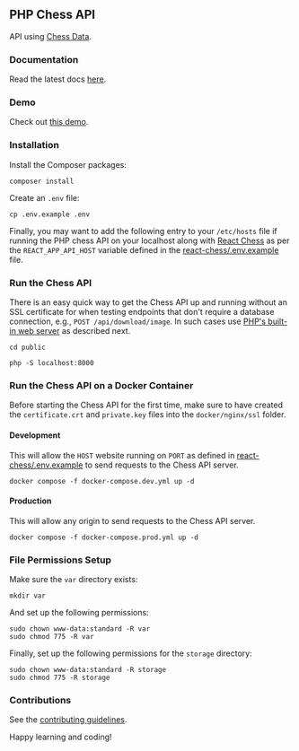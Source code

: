 ## PHP Chess API

API using [Chess Data](https://github.com/chesslablab/chess-data).

### Documentation

Read the latest docs [here](https://chess-api.readthedocs.io/en/latest/).

### Demo

Check out [this demo](https://www.chesslablab.com).

### Installation

Install the Composer packages:
```
composer install
```

Create an `.env` file:

```
cp .env.example .env
```

Finally, you may want to add the following entry to your `/etc/hosts` file if running the PHP chess API on your localhost along with [React Chess](https://github.com/chesslablab/react-chess) as per the `REACT_APP_API_HOST` variable defined in the [react-chess/.env.example](https://github.com/chesslablab/react-chess/blob/master/.env.example) file.

### Run the Chess API

There is an easy quick way to get the Chess API up and running without an SSL certificate for when testing endpoints that don't require a database connection, e.g., `POST /api/download/image`. In such cases use [PHP's built-in web server](https://www.php.net/manual/en/features.commandline.webserver.php) as described next.

```
cd public
```
```
php -S localhost:8000
```

### Run the Chess API on a Docker Container

Before starting the Chess API for the first time, make sure to have created the `certificate.crt` and `private.key` files into the `docker/nginx/ssl` folder.

#### Development

This will allow the `HOST` website running on `PORT` as defined in [react-chess/.env.example](https://github.com/chesslablab/react-chess/blob/master/.env.example) to send requests to the Chess API server.

```
docker compose -f docker-compose.dev.yml up -d
```

#### Production

This will allow any origin to send requests to the Chess API server.

```
docker compose -f docker-compose.prod.yml up -d
```

### File Permissions Setup

Make sure the `var` directory exists:

```
mkdir var
```

And set up the following permissions:

```
sudo chown www-data:standard -R var
sudo chmod 775 -R var
```

Finally, set up the following permissions for the `storage` directory:

```
sudo chown www-data:standard -R storage
sudo chmod 775 -R storage
```

### Contributions

See the [contributing guidelines](https://github.com/chesslablab/chess-api/blob/main/CONTRIBUTING.md).

Happy learning and coding!
